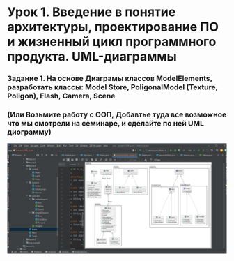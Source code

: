 # Урок 1. Введение в понятие архитектуры, проектирование ПО и жизненный цикл программного продукта. UML-диаграммы  
### Задание 1. На основе Диаграмы классов ModelElements, разработать классы: Model Store, PoligonalModel (Texture, Poligon), Flash, Camera, Scene  
### (Или Возьмите работу с ООП, Добавтье туда все возможное что мы смотрели на семинаре, и сделайте по ней UML диограмму)

![](https://github.com/Lokotokk/Architecture-hmsem1/blob/main/img/1.png)
